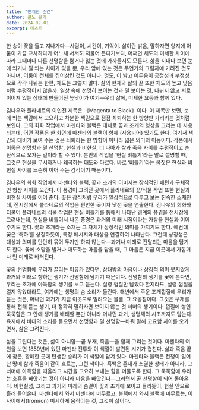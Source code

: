 ```yaml
---
title: "만개한 순간"
author: 콘노 유키
date: 2024-02-01
excerpt: 테스트
---
```


한 송이 꽃을 들고 지나가다—사람이, 시간이, 기억이. 삶이란 밝음, 말하자면 양지에 어둠이 가끔 교차하다가 어느새 서서히  저물어 든다기보다, 어쩌면 채도의 미세한 차이에 따라 그때마다 다른 선명함을 뿜거나 잃는 것에 가까울지도 모른다.  삶을 지내다 보면 눈에 띄거나 덜 띄는 차이가 있을 뿐, 우리 앞에 있는 것은 무언가의 그림자에 가려진 것도 아니며, 어둠이 전체를  집어삼킨 것도 아니다. 명도, 이 밝고 어두움이 긍정성과 부정성으로 각각 나뉘는 한편, 채도는 그렇지 않다. 삶의 현재와 삶의 끝  또한 채도의 높고 낮음처럼 수평적이지 않을까. 일상 속에 선명히 보이는 것과 덜 보이는 것, 나뉘지 않고 서로 이어져 있는 상태에  만들어진 높낮이가 여기—우리 삶에, 미세한 요동과 함께 있다. 

김나우와 플라네르의 이인전 제목은 《Magenta to Black》이다. 이 제목만 보면, 눈에 띄는 색감에서 고요하고 차분한 색감으로  점점 쇠퇴하는 한 방향만 가리키는 것처럼 보인다. 그의 회화 작업에서 마젠타와 블랙은 대체로 꽃과 조개의 형상을 그리는 데  사용되는데, 어떤 작품은 한 화면에 마젠타와 블랙이 함께 (사용되어) 있기도 한다. 여기서 색감의 대비가 보여 주는 것은 쇠퇴라는  한 방향이 아니라 넓은 의미의 이동이다. 작품에서 이동은 선명함과 덜 선명함, 현실과 비현실, 더 나아가 삶과 죽음 사이를  수평적이고 순환적으로 오가는 길이라 할 수 있다. 본인의 작업을 ‘현실 비틀기’라는 말로 설명할 때, 그것은 현실을 무시하거나  왜곡하는 태도와 다르다. 바로 ‘비틀기’라는 몸짓은 현실과 비현실 사이를 느슨히 이어 주는 감각이기 때문이다.  

김나우의 회화 작업에서 마젠타와 블랙, 꽃과 조개의 이미지는 장식적인 패턴과 구체적인 형상 사이를 오간다. 이 풍경이 그려진  곳에서 플라네르의 꽃/식물 작업 또한 현실과 비현실 사이를 이어 준다. 꽃은 장식처럼 우리가 일상적으로 다루고 보는 친숙한  소재인데, 전시장에서 플라네르의 작업은 편안한 곳이자 낯선 곳을 연출한다. 김나우의 회화와 더불어 플라네르의 식물 작업은 현실  비틀기를 통해서 나타난 경계의 풍경을 전시장에 그려내는데, 현실을 비틀어서 나온 풍경은 과거와 미래 시점이라는 가상을 현실과  이어주기도 한다. 꽃과 조개라는 소재는 그 자체가 상징적인 의미를 가지기도 한다. 예컨대 꽃은 ‘축하’를 상징하듯이, 특정 메시지와  대상을 연결하여 나타난다. 그런데 상징성은 대상과 의미를 단단히 묶어 두기만 하지 않는다—과거나 미래로 전달되는 마음을  담기도 한다. 꽃에 소망을 빌거나 애도하는 마음을 담을 때, 그 마음은 지금 이곳에서 가깝거나 먼 미래로 바쳐진다.  

꽃의 선명함에 우리가 끌리는 이유가 있다면, 상대방의 마음이나 상징적 의미 못지않게 과거와 미래로 향하는 생기가 선명함에  담기기 때문이다. 선명함의 생기를 꽃에 본다면, 우리는 조개에 아득함의 생기를 보고 듣는다. 설령 껍질만 남았다 할지라도,  설령 껍질을 열지 않았더라도, 여기에는 생명의 숨 소리가 들린다. 해변에서 주운 조개껍질에 우리가 듣는 것은, 머나먼 과거가  지금 이곳으로 밀려오는 물결, 그 요동침이다. 그것은 부재를 통해 전해 듣는 생기, 더 정확히 말하자면 보이지 않는 것 너머의  생기이다. 껍질에 쌓인 묵묵함은 그 안에 생기를 배태할 뿐만 아니라 머나먼 과거, 생명체의 시초까지도 담는다. 육지에서 바다의  소리를 들으면서 선명함과 덜 선명함—바꿔 말해 고요함 사이를 오가면서, 삶은 그려진다.  

삶을 그린다는 것은, 삶이 아니함—곧 부재, 죽음—을 함께 그리는 것이다. 마젠타의 어원을 보면 1859년에 있던 마젠타 전투와  이 색깔이 발견된 시기가 겹친다. 삶과 죽음 끝에 찾은, 황폐한 곳에 탄생한 승리가 이 색깔에 담겨 있다. 마젠타와 블랙은 전쟁이  일어난 땅에 삶과 죽음이 같이 흐르는, 그런 색이다. 흑백은 존재가 소멸한 상태가 아니라, 그 너머에 아득함을 떠올리고 시간을  고요히 보내는 힘을 머물도록 한다. 그 묵묵함에 우리는 호흡을 빼앗기는 것이 아니라 마음을 빼앗긴다—그러면서 곧 선명함이  되어 돌아온다. 비현실성, 그리고 과거와 미래의 숨결이 꽃과 조개에 보이고 들리듯이, 현실 안으로 흘러 들어온다. 마젠타에서 와서  마젠타에 머무르고, 블랙에서 와서 블랙에 머무르는, 이 사이에서(from/on) 미세하게 움직이는 것, 그것이 삶이다.

